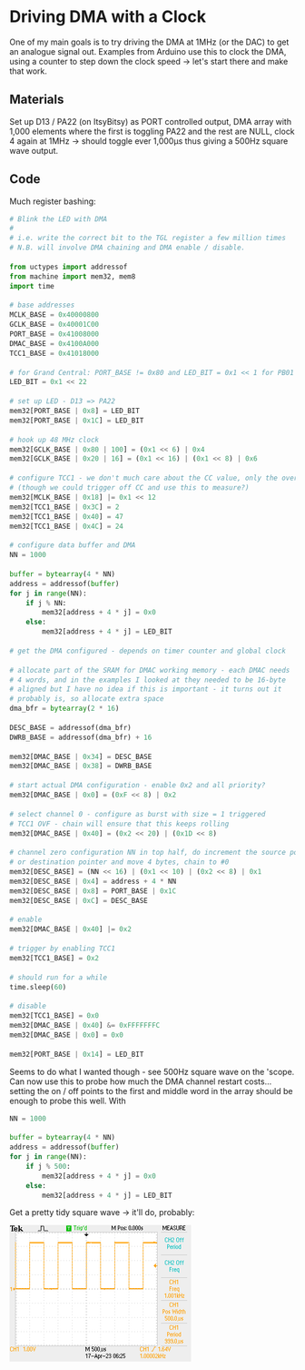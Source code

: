 # Driving DMA with a Clock

One of my main goals is to try driving the DMA at 1MHz (or the DAC) to get an analogue signal out. Examples from Arduino use this to clock the DMA, using a counter to step down the clock speed -> let's start there and make that work.

## Materials

Set up D13 / PA22 (on ItsyBitsy) as PORT controlled output, DMA array with 1,000 elements where the first is toggling PA22 and the rest are NULL, clock 4 again at 1MHz -> should toggle ever 1,000µs thus giving a 500Hz square wave output.

## Code

Much register bashing:

```python
# Blink the LED with DMA
#
# i.e. write the correct bit to the TGL register a few million times
# N.B. will involve DMA chaining and DMA enable / disable.

from uctypes import addressof
from machine import mem32, mem8
import time

# base addresses
MCLK_BASE = 0x40000800
GCLK_BASE = 0x40001C00
PORT_BASE = 0x41008000
DMAC_BASE = 0x4100A000
TCC1_BASE = 0x41018000

# for Grand Central: PORT_BASE != 0x80 and LED_BIT = 0x1 << 1 for PB01
LED_BIT = 0x1 << 22

# set up LED - D13 => PA22
mem32[PORT_BASE | 0x8] = LED_BIT
mem32[PORT_BASE | 0x1C] = LED_BIT

# hook up 48 MHz clock
mem32[GCLK_BASE | 0x80 | 100] = (0x1 << 6) | 0x4
mem32[GCLK_BASE | 0x20 | 16] = (0x1 << 16) | (0x1 << 8) | 0x6

# configure TCC1 - we don't much care about the CC value, only the overflow
# (though we could trigger off CC and use this to measure?)
mem32[MCLK_BASE | 0x18] |= 0x1 << 12
mem32[TCC1_BASE | 0x3C] = 2
mem32[TCC1_BASE | 0x40] = 47
mem32[TCC1_BASE | 0x4C] = 24

# configure data buffer and DMA
NN = 1000

buffer = bytearray(4 * NN)
address = addressof(buffer)
for j in range(NN):
    if j % NN:
        mem32[address + 4 * j] = 0x0
    else:
        mem32[address + 4 * j] = LED_BIT

# get the DMA configured - depends on timer counter and global clock

# allocate part of the SRAM for DMAC working memory - each DMAC needs
# 4 words, and in the examples I looked at they needed to be 16-byte
# aligned but I have no idea if this is important - it turns out it
# probably is, so allocate extra space
dma_bfr = bytearray(2 * 16)

DESC_BASE = addressof(dma_bfr)
DWRB_BASE = addressof(dma_bfr) + 16

mem32[DMAC_BASE | 0x34] = DESC_BASE
mem32[DMAC_BASE | 0x38] = DWRB_BASE

# start actual DMA configuration - enable 0x2 and all priority?
mem32[DMAC_BASE | 0x0] = (0xF << 8) | 0x2

# select channel 0 - configure as burst with size = 1 triggered
# TCC1 OVF - chain will ensure that this keeps rolling
mem32[DMAC_BASE | 0x40] = (0x2 << 20) | (0x1D << 8)

# channel zero configuration NN in top half, do increment the source pointer
# or destination pointer and move 4 bytes, chain to #0
mem32[DESC_BASE] = (NN << 16) | (0x1 << 10) | (0x2 << 8) | 0x1
mem32[DESC_BASE | 0x4] = address + 4 * NN
mem32[DESC_BASE | 0x8] = PORT_BASE | 0x1C
mem32[DESC_BASE | 0xC] = DESC_BASE

# enable
mem32[DMAC_BASE | 0x40] |= 0x2

# trigger by enabling TCC1
mem32[TCC1_BASE] = 0x2

# should run for a while
time.sleep(60)

# disable
mem32[TCC1_BASE] = 0x0
mem32[DMAC_BASE | 0x40] &= 0xFFFFFFFC
mem32[DMAC_BASE | 0x0] = 0x0

mem32[PORT_BASE | 0x14] = LED_BIT
```

Seems to do what I wanted though - see 500Hz square wave on the 'scope. Can now use this to probe how much the DMA channel restart costs... setting the on / off points to the first and middle word in the array should be enough to probe this well. With

```python
NN = 1000

buffer = bytearray(4 * NN)
address = addressof(buffer)
for j in range(NN):
    if j % 500:
        mem32[address + 4 * j] = 0x0
    else:
        mem32[address + 4 * j] = LED_BIT
```

Get a pretty tidy square wave -> it'll do, probably:

![Oscilloscope trace, 1kHz square wave](./F0011TEK.png)
